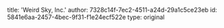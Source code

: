 title: 'Weird Sky, Inc.'
author: 7328c14f-7ec2-4511-a24d-29a1c5ce23eb
id: 5841e6aa-2457-4bec-9f31-f1e24ecf522e
type: original
